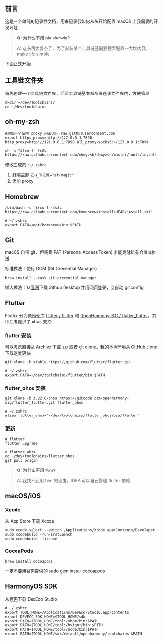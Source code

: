 ## 前言

这是一个单纯的记录性文档，用来记录我如何从头开始配置 macOS 上我需要的开发环境

> **Q: 为什么不用 nix-darwin?**
>
> A: 这东西太复杂了，为了安装某个工具链还需要搜索配置一大堆内容，make life simple

下面正式开始

## 工具链文件夹

首先创建一个工具链文件夹，后续工具链基本都配置在该文件夹内，方便管理

```shell
mkdir ~/dev/toolchains/
cd ~/dev/toolchains
```

## oh-my-zsh

```shell
#添加一个临时 proxy 用来访问 raw.githubusercontent.com
export https_proxy=http://127.0.0.1:7890 http_proxy=http://127.0.0.1:7890 all_proxy=socks5://127.0.0.1:7890

sh -c "$(curl -fsSL https://raw.githubusercontent.com/ohmyzsh/ohmyzsh/master/tools/install.sh)"
```

修改生成的 `～/.zshrc` 

1. 终端主题 `ZSH_THEME="af-magic"`
2. 添加 proxy

## Homebrew

```shell
/bin/bash -c "$(curl -fsSL https://raw.githubusercontent.com/Homebrew/install/HEAD/install.sh)"

# ~/.zshrc
export PATH=/opt/homebrew/bin:$PATH
```

## Git

macOS 自带 git，但需要 PAT (Personal Access Token) 才能克隆私有仓库或推送

标准做法：使用 GCM (Git Credential Manager)

```shell
brew install --cask git-credential-manager
```

懒人做法：从[官网](https://github.com/apps/desktop)下载 Github Desktop 并用网页登录，会自动 git config

## Flutter

Flutter 分为原始仓库 [flutter / flutter](https://github.com/flutter/flutter) 和 [OpenHarmony-SIG / flutter_flutter](https://gitcode.com/openharmony-sig/flutter_flutter)，其中后者提供了 ohos 支持

### flutter 安装

可以考虑直接从 [Archive](https://docs.flutter.dev/release/archive) 下载 zip 或者 git clone。我的本地环境从 GitHub clone 下载速度更快

```shell
git clone -b stable https://github.com/flutter/flutter.git

# ~/.zshrc
export PATH=~/dev/toolchains/flutter/bin:$PATH
```

### flutter_ohos 安装

```shell
git clone -b 3.22.0-ohos https://gitcode.com/openharmony-sig/flutter_flutter.git flutter_ohos

# ~/.zshrc
alias flutter_ohos="~/dev/toolchains/flutter_ohos/bin/flutter"
```

### 更新

```shell
# flutter
flutter upgrade

# flutter_ohos
cd ~/dev/toolchains/flutter_ohos
git pull origin
```

> **Q: 为什么不用 fvm?**
>
> A: 我找不到用 fvm 的理由，IDEA 可以自己管理 flutter 依赖

## macOS/iOS

### Xcode

从 App Store 下载 Xcode

```shell
sudo xcode-select --switch /Applications/Xcode.app/Contents/Developer
sudo xcodebuild -runFirstLaunch
sudo xcodebuild -license
```

### CocoaPods

```shell
brew install cocoapods
```

一定不要用[官网](https://cocoapods.org/)提供的 sudo gem install cocoapods

## HarmonyOS SDK

从[官网](https://developer.huawei.com/consumer/cn/deveco-studio/)下载 DecEco Studio

```shell
# ~/.zshrc
export TOOL_HOME=/Applications/DevEco-Studio.app/Contents
export DEVECO_SDK_HOME=$TOOL_HOME/sdk
export PATH=$TOOL_HOME/tools/ohpm/bin:$PATH
export PATH=$TOOL_HOME/tools/hvigor/bin:$PATH
export PATH=$TOOL_HOME/tools/node/bin:$PATH
export PATH=$TOOL_HOME/sdk/default/openharmony/toolchains:$PATH
```